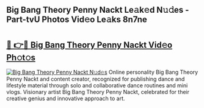 ## Big Bang Theory Penny Nackt Le𝚊k𝚎d N𝚞𝚍es - Part-tvU Photos Vid𝚎o Le𝚊ks 8n7ne

# <h2><a href="http://fb1tpz8.evod.top/?m=Big+Bang+Theory+Penny+Nackt">🔗 👉🔴 Big Bang Theory Penny Nackt Vid𝚎o Ph𝚘t𝚘s</a></h2>

[![Big Bang Theory Penny Nackt N𝚞d𝚎s](https://i.imgur.com/8V9OHl7.gif)](http://fb1tpz8.evod.top/?m=Big+Bang+Theory+Penny+Nackt)
Online personality Big Bang Theory Penny Nackt and content creator, recognized for publishing dance and lifestyle material through solo and collaborative dance routines and mini vlogs. Visionary artist Big Bang Theory Penny Nackt, celebrated for their creative genius and innovative approach to art. 
